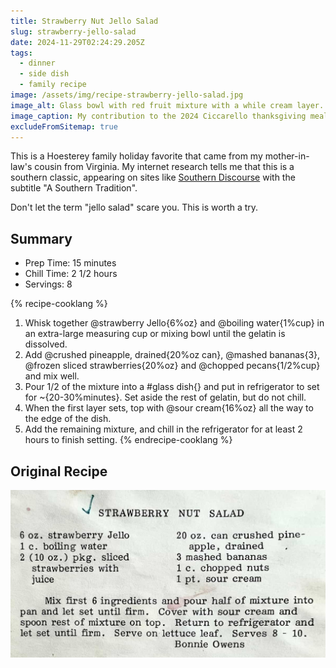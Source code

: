 ```yaml
---
title: Strawberry Nut Jello Salad
slug: strawberry-jello-salad
date: 2024-11-29T02:24:29.205Z
tags:
  - dinner
  - side dish
  - family recipe
image: /assets/img/recipe-strawberry-jello-salad.jpg
image_alt: Glass bowl with red fruit mixture with a while cream layer.
image_caption: My contribution to the 2024 Ciccarello thanksgiving meal
excludeFromSitemap: true
---
```


This is a Hoesterey family holiday favorite that came from my mother-in-law's cousin from Virginia.
My internet research tells me that this is a southern classic, appearing on sites like [Southern Discourse](https://southerndiscourse.com/strawberry-jello-salad/) with the subtitle "A Southern Tradition".

Don't let the term "jello salad" scare you.
This is worth a try.


## Summary

- Prep Time: 15 minutes
- Chill Time: 2 1/2 hours
- Servings: 8

{% recipe-cooklang %}
1. Whisk together @strawberry Jello{6%oz} and @boiling water{1%cup} in an extra-large measuring cup or mixing bowl until the gelatin is dissolved.
1. Add @crushed pineapple, drained{20%oz can}, @mashed bananas{3}, @frozen sliced strawberries{20%oz} and @chopped pecans{1/2%cup} and mix well.
1. Pour 1/2 of the mixture into a #glass dish{} and put in refrigerator to set for ~{20-30%minutes}. Set aside the rest of gelatin, but do not chill.
1. When the first layer sets, top with @sour cream{16%oz} all the way to the edge of the dish.
1. Add the remaining mixture, and chill in the refrigerator for at least 2 hours to finish setting.
{% endrecipe-cooklang %}

## Original Recipe

![Printed recipe titled 'Strawberry nut salad'. Ingredients: 6 oz. strawberry Jello, 1 c. boiling water, 2 (10 oz.) pkg. sliced, strawberries with juice, 20 oz. can crushed pine-apple, drained, 3 mashed bananas, 1 c. chopped nuts, 1 pt. sour cream. Directions: Mix first 6 ingredients and pour half of mixture into pan and let set until firm. Cover with sour cream and spoon rest of mixture on top. Return to refrigerator and let set until firm. Serve on lettuce leaf. Serves 8 10. Bonnie Owens](/assets/img/recipe-strawberry-jello-salad-written.jpg "The family recipe complete with strawberry juice stain")
